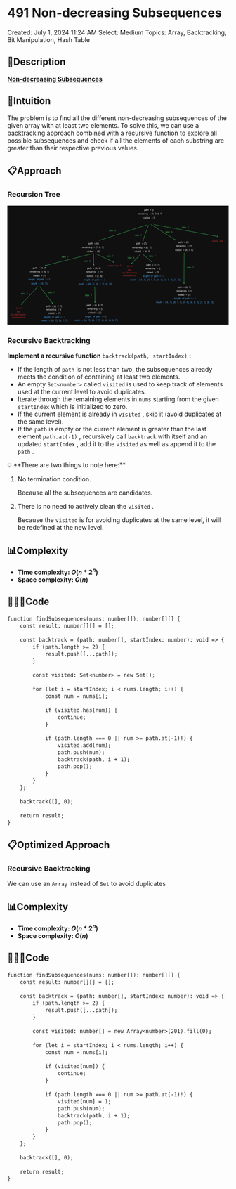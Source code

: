 # 491 Non-decreasing Subsequences

Created: July 1, 2024 11:24 AM
Select: Medium
Topics: Array, Backtracking, Bit Manipulation, Hash Table

## 📖Description

[**Non-decreasing Subsequences**](https://leetcode.com/problems/non-decreasing-subsequences/description/)

## 🤔Intuition

The problem is to find all the different non-decreasing subsequences of the given array with at least two elements. To solve this, we can use a backtracking approach combined with a recursive function to explore all possible subsequences and check if all the elements of each substring are greater than their respective previous values.

## 📋Approach

### Recursion Tree

![NonDecreasingSubsequences](./NonDecreasingSubsequences.png)

### **Recursive Backtracking**

**Implement a recursive function** `backtrack(path, startIndex)` **:**

- If the length of `path` is not less than two, the subsequences already meets the condition of containing at least two elements.
- An empty `Set<number>` called `visited` is used to keep track of elements used at the current level to avoid duplicates.
- Iterate through the remaining elements in `nums` starting from the given `startIndex` which is initialized to zero.
- If the current element is already in `visited` , skip it (avoid duplicates at the same level).
- If the `path` is empty or the current element is greater than the last element `path.at(-1)` , recursively call `backtrack` with itself and an updated `startIndex` , add it to the `visited` as well as append it to the `path` .

<aside>
💡 **There are two things to note here:**

1. No termination condition.
    
    Because all the subsequences are candidates.
    
2. There is no need to actively clean the `visited` .
    
    Because the `visited` is for avoiding duplicates at the same level, it will be redefined at the new level.
    
</aside>

## 📊Complexity

- **Time complexity:  $O(n * 2^n)$**
- **Space complexity: $O(n)$**

## 🧑🏻‍💻Code

```tsx
function findSubsequences(nums: number[]): number[][] {
    const result: number[][] = [];

    const backtrack = (path: number[], startIndex: number): void => {
        if (path.length >= 2) {
            result.push([...path]);
        }

        const visited: Set<number> = new Set();

        for (let i = startIndex; i < nums.length; i++) {
            const num = nums[i];

            if (visited.has(num)) {
                continue;
            }

            if (path.length === 0 || num >= path.at(-1)!) {
                visited.add(num);
                path.push(num);
                backtrack(path, i + 1);
                path.pop();
            }
        }
    };

    backtrack([], 0);

    return result;
}
```

## 📋Optimized Approach

### **Recursive Backtracking**

We can use an `Array` instead of `Set` to avoid duplicates

## 📊Complexity

- **Time complexity:  $O(n * 2^n)$**
- **Space complexity: $O(n)$**

## 🧑🏻‍💻Code

```tsx
function findSubsequences(nums: number[]): number[][] {
    const result: number[][] = [];

    const backtrack = (path: number[], startIndex: number): void => {
        if (path.length >= 2) {
            result.push([...path]);
        }

        const visited: number[] = new Array<number>(201).fill(0);

        for (let i = startIndex; i < nums.length; i++) {
            const num = nums[i];

            if (visited[num]) {
                continue;
            }

            if (path.length === 0 || num >= path.at(-1)!) {
                visited[num] = 1;
                path.push(num);
                backtrack(path, i + 1);
                path.pop();
            }
        }
    };

    backtrack([], 0);

    return result;
}
```